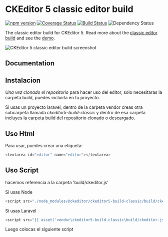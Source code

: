 CKEditor 5 classic editor build
========================================

[![npm version](https://badge.fury.io/js/%40ckeditor%2Fckeditor5-build-classic.svg)](https://www.npmjs.com/package/@ckeditor/ckeditor5-build-classic)
[![Coverage Status](https://coveralls.io/repos/github/ckeditor/ckeditor5/badge.svg?branch=master)](https://coveralls.io/github/ckeditor/ckeditor5?branch=master)
[![Build Status](https://travis-ci.com/ckeditor/ckeditor5.svg?branch=master)](https://app.travis-ci.com/github/ckeditor/ckeditor5)
![Dependency Status](https://img.shields.io/librariesio/release/npm/@ckeditor/ckeditor5-build-classic)

The classic editor build for CKEditor 5. Read more about the [classic editor build](https://ckeditor.com/docs/ckeditor5/latest/installation/getting-started/predefined-builds.html#classic-editor) and see the [demo](https://ckeditor.com/docs/ckeditor5/latest/examples/builds/classic-editor.html).

![CKEditor 5 classic editor build screenshot](https://c.cksource.com/a/1/img/npm/ckeditor5-build-classic.png)

## Documentation

## Instalacion

_Una vez clonado el repositorio_ para hacer uso del editor, solo necesitaras la carpeta build, puedes incluirla en tu proyecto.

Si usas un proyecto laravel, dentro de la carpeta vendor creas otra subcarpeta llamada *ckeditor5-build-classic* y dentro de esa carpeta incluyes la carpeta build del repositorio clonado o descargado.

## Uso Html
Para usar, puedes crear una etiqueta:
 ```js
<textarea id="editor" name="editor"></textarea>
```
## Uso Script
hacemos referencia a la carpeta 'build/ckeditor.js'

Si usas Node

```js
<script src="./node_modules/@ckeditor/ckeditor5-build-classic/build/ckeditor.js"></script>
```
Si usas Laravel
```js
<script src="{{ asset('vendor\ckeditor5-build-classic\build/ckeditor.js') }}"></script>

```
Luego colocas el siguiente script
<script>
        ClassicEditor
            .create( document.querySelector( '#editor' ),{
                mediaEmbed: {
                                previewsInData:true
                            },
                            
            },)
            .catch( error => {
                console.error( error );
            } 
        );
    </script>
```js